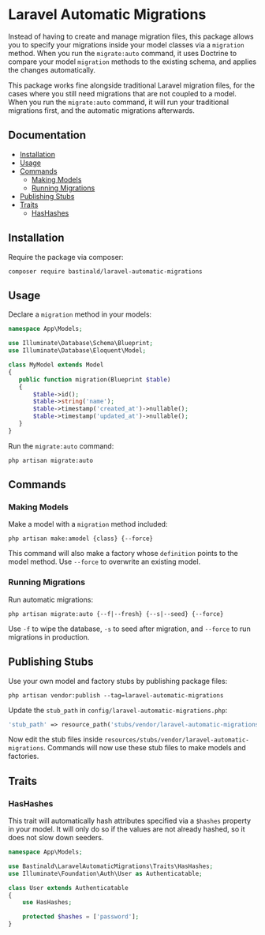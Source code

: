 # Laravel Automatic Migrations

Instead of having to create and manage migration files, this package allows you to specify your migrations inside your model classes via a `migration` method. When you run the `migrate:auto` command, it uses Doctrine to compare your model `migration` methods to the existing schema, and applies the changes automatically.

This package works fine alongside traditional Laravel migration files, for the cases where you still need migrations that are not coupled to a model. When you run the `migrate:auto` command, it will run your traditional migrations first, and the automatic migrations afterwards.

## Documentation

- [Installation](#installation)
- [Usage](#usage)
- [Commands](#commands)
    - [Making Models](#making-models)
    - [Running Migrations](#running-migrations)
- [Publishing Stubs](#publishing-stubs)
- [Traits](#traits)
    - [HasHashes](#hashashes)

## Installation

Require the package via composer:

```console
composer require bastinald/laravel-automatic-migrations
```

## Usage

Declare a `migration` method in your models:

 ```php
namespace App\Models;

use Illuminate\Database\Schema\Blueprint;
use Illuminate\Database\Eloquent\Model;

class MyModel extends Model
{
    public function migration(Blueprint $table)
    {
        $table->id();
        $table->string('name');
        $table->timestamp('created_at')->nullable();
        $table->timestamp('updated_at')->nullable();
    }
}
 ```

Run the `migrate:auto` command:

```console
php artisan migrate:auto
```

## Commands

### Making Models

Make a model with a `migration` method included:

```console
php artisan make:amodel {class} {--force}
```

This command will also make a factory whose `definition` points to the model method. Use `--force` to overwrite an existing model.

### Running Migrations

Run automatic migrations:

```console
php artisan migrate:auto {--f|--fresh} {--s|--seed} {--force}
```

Use `-f` to wipe the database, `-s` to seed after migration, and `--force` to run migrations in production.

## Publishing Stubs

Use your own model and factory stubs by publishing package files:

```console
php artisan vendor:publish --tag=laravel-automatic-migrations
```

Update the `stub_path` in `config/laravel-automatic-migrations.php`:

```php
'stub_path' => resource_path('stubs/vendor/laravel-automatic-migrations'),
```

Now edit the stub files inside `resources/stubs/vendor/laravel-automatic-migrations`. Commands will now use these stub files to make models and factories.

## Traits

### HasHashes

This trait will automatically hash attributes specified via a `$hashes` property in your model. It will only do so if the values are not already hashed, so it does not slow down seeders.

```php
namespace App\Models;

use Bastinald\LaravelAutomaticMigrations\Traits\HasHashes;
use Illuminate\Foundation\Auth\User as Authenticatable;

class User extends Authenticatable
{
    use HasHashes;

    protected $hashes = ['password'];
}
```
